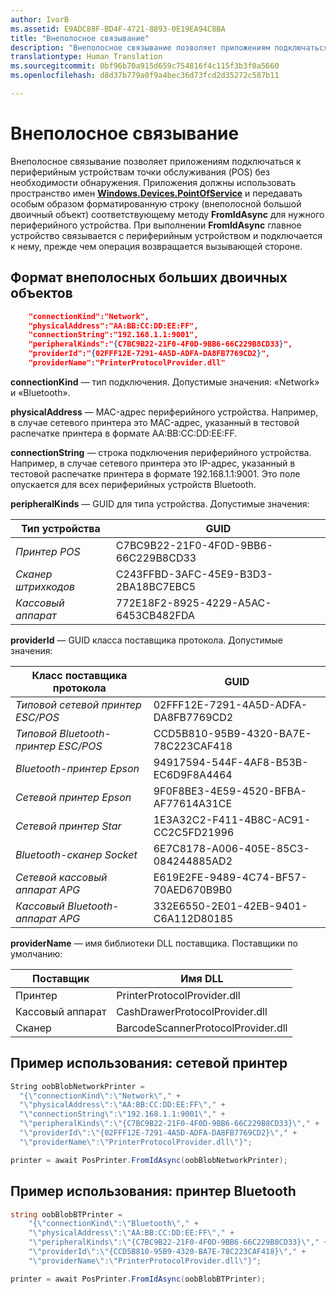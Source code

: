 ```yaml
---
author: IvorB
ms.assetid: E9ADC88F-BD4F-4721-8893-0E19EA94C8BA
title: "Внеполосное связывание"
description: "Внеполосное связывание позволяет приложениям подключаться к периферийным устройствам точки обслуживания (POS) без необходимости обнаружения."
translationtype: Human Translation
ms.sourcegitcommit: 0bf96b70a915d659c754816f4c115f3b3f0a5660
ms.openlocfilehash: d8d37b779a0f9a4bec36d73fcd2d35272c587b11

---
```

# Внеполосное связывание

Внеполосное связывание позволяет приложениям подключаться к периферийным устройствам точки обслуживания (POS) без необходимости обнаружения. Приложения должны использовать пространство имен [**Windows.Devices.PointOfService**](https://msdn.microsoft.com/library/windows/apps/windows.devices.pointofservice.aspx) и передавать особым образом форматированную строку (внеполосной большой двоичный объект) соответствующему методу **FromIdAsync** для нужного периферийного устройства. При выполнении **FromIdAsync** главное устройство связывается с периферийным устройством и подключается к нему, прежде чем операция возвращается вызывающей стороне.

## Формат внеполосных больших двоичных объектов

```json
    "connectionKind":"Network",
    "physicalAddress":"AA:BB:CC:DD:EE:FF",
    "connectionString":"192.168.1.1:9001",
    "peripheralKinds":"{C7BC9B22-21F0-4F0D-9BB6-66C229B8CD33}",
    "providerId":"{02FFF12E-7291-4A5D-ADFA-DA8FB7769CD2}",
    "providerName":"PrinterProtocolProvider.dll"
```

**connectionKind** — тип подключения. Допустимые значения: «Network» и «Bluetooth».

**physicalAddress** — MAC-адрес периферийного устройства. Например, в случае сетевого принтера это MAC-адрес, указанный в тестовой распечатке принтера в формате AA:BB:CC:DD:EE:FF.

**connectionString** — строка подключения периферийного устройства. Например, в случае сетевого принтера это IP-адрес, указанный в тестовой распечатке принтера в формате 192.168.1.1:9001. Это поле опускается для всех периферийных устройств Bluetooth.

**peripheralKinds** — GUID для типа устройства. Допустимые значения:

| Тип устройства | GUID |
| ---- | ---- |
| *Принтер POS* | C7BC9B22-21F0-4F0D-9BB6-66C229B8CD33 |
| *Сканер штрихкодов* | C243FFBD-3AFC-45E9-B3D3-2BA18BC7EBC5 |
| *Кассовый аппарат* | 772E18F2-8925-4229-A5AC-6453CB482FDA |


**providerId** — GUID класса поставщика протокола. Допустимые значения:

| Класс поставщика протокола | GUID |
| ---- | ---- |
| *Типовой сетевой принтер ESC/POS* | 02FFF12E-7291-4A5D-ADFA-DA8FB7769CD2 |
| *Типовой Bluetooth-принтер ESC/POS* | CCD5B810-95B9-4320-BA7E-78C223CAF418 |
| *Bluetooth-принтер Epson* | 94917594-544F-4AF8-B53B-EC6D9F8A4464 |
| *Сетевой принтер Epson* | 9F0F8BE3-4E59-4520-BFBA-AF77614A31CE |
| *Сетевой принтер Star* | 1E3A32C2-F411-4B8C-AC91-CC2C5FD21996 |
| *Bluetooth-сканер Socket* | 6E7C8178-A006-405E-85C3-084244885AD2 |
| *Сетевой кассовый аппарат APG* | E619E2FE-9489-4C74-BF57-70AED670B9B0 |
| *Кассовый Bluetooth-аппарат APG* | 332E6550-2E01-42EB-9401-C6A112D80185 |


**providerName** — имя библиотеки DLL поставщика. Поставщики по умолчанию:

| Поставщик | Имя DLL |
| ---- | ---- |
| Принтер | PrinterProtocolProvider.dll |
| Кассовый аппарат | CashDrawerProtocolProvider.dll |
| Сканер | BarcodeScannerProtocolProvider.dll |

## Пример использования: сетевой принтер

```csharp
String oobBlobNetworkPrinter =
  "{\"connectionKind\":\"Network\"," +
  "\"physicalAddress\":\"AA:BB:CC:DD:EE:FF\"," +
  "\"connectionString\":\"192.168.1.1:9001\"," +
  "\"peripheralKinds\":\"{C7BC9B22-21F0-4F0D-9BB6-66C229B8CD33}\"," +
  "\"providerId\":\"{02FFF12E-7291-4A5D-ADFA-DA8FB7769CD2}\"," +
  "\"providerName\":\"PrinterProtocolProvider.dll\"}";

printer = await PosPrinter.FromIdAsync(oobBlobNetworkPrinter);
```

## Пример использования: принтер Bluetooth

```csharp
string oobBlobBTPrinter =
    "{\"connectionKind\":\"Bluetooth\"," +
    "\"physicalAddress\":\"AA:BB:CC:DD:EE:FF\"," +
    "\"peripheralKinds\":\"{C7BC9B22-21F0-4F0D-9BB6-66C229B8CD33}\"," +
    "\"providerId\":\"{CCD5B810-95B9-4320-BA7E-78C223CAF418}\"," +
    "\"providerName\":\"PrinterProtocolProvider.dll\"}";

printer = await PosPrinter.FromIdAsync(oobBlobBTPrinter);

```



<!--HONumber=Jun16_HO4-->


